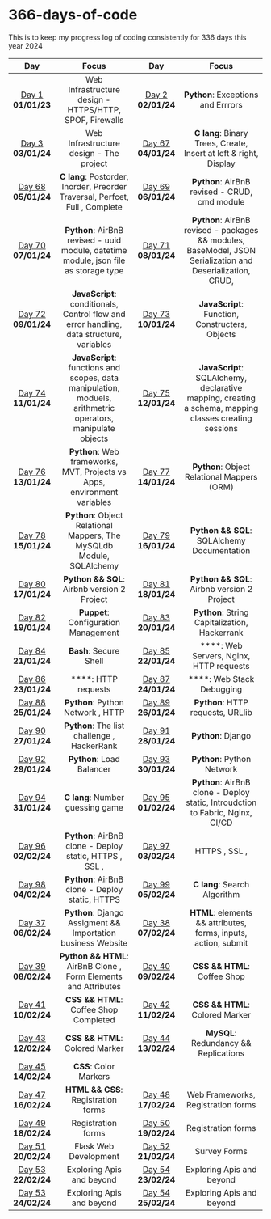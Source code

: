 # 366-days-of-code
This is to keep my progress log of coding consistently for 336 days this year 2024

|Day|Focus|Day|Focus|
|:---:|:----:|:---:|:----:|
|[Day 1](log.md#day-1-january-01-2024) **01/01/23**|Web Infrastructure design - HTTPS/HTTP, SPOF, Firewalls |[Day 2](log.md#day-2-january-02-2024) **02/01/24**|**Python**: Exceptions and Errrors |
|[Day 3](log.md#day-3-january-03-2024) **03/01/24**|Web Infrastructure design - The project |[Day 67](log.md#day-67-january-04-2024) **04/01/24**| **C lang**: Binary Trees, Create, Insert at left & right, Display |
[Day 68](log.md#day-68-january-05-2024) **05/01/24**| **C lang**: Postorder, Inorder, Preorder Traversal, Perfcet, Full , Complete |[Day 69](log.md#day-69-january-06-2024) **06/01/24**| **Python**: AirBnB revised - CRUD, cmd module |
|[Day 70](log.md#day-70-january-06-2024) **07/01/24**| **Python**: AirBnB revised - uuid module, datetime module, json file as storage type |[Day 71](log.md#day-71-january-08-2024) **08/01/24**| **Python**: AirBnB revised -  packages && modules, BaseModel, JSON  Serialization and Deserialization, CRUD,  |
|[Day 72](log.md#day-72-january-09-2024) **09/01/24**| **JavaScript**: conditionals, Control flow and error handling, data structure, variables|[Day 73](log.md#day-73-january-10-2024) **10/01/24**| **JavaScript**: Function, Constructers, Objects |
|[Day 74](log.md#day-74-january-11-2024) **11/01/24**| **JavaScript**: functions and scopes, data manipulation, moduels, arithmetric operators, manipulate objects|[Day 75](log.md#day-75-january-12-2024) **12/01/24**| **JavaScript**: SQLAlchemy, declarative mapping, creating a schema, mapping classes creating sessions|
|[Day 76](log.md#day-76-january-13-2024) **13/01/24**| **Python**: Web frameworks, MVT, Projects vs Apps, environment variables|[Day 77](log.md#day-77-january-14-2024) **14/01/24**| **Python**: Object Relational Mappers (ORM)|
[Day 78](log.md#day-78-january-15-2024) **15/01/24**| **Python**: Object Relational Mappers, The MySQLdb Module, SQLAlchemy |[Day 79](log.md#day-79-january-16-2024) **16/01/24**| **Python && SQL**: SQLAlchemy Documentation |
|[Day 80](log.md#day-80-january-17-2024) **17/01/24**| **Python && SQL**: Airbnb version 2 Project |[Day 81](log.md#day-81-january-18-2024) **18/01/24**| **Python && SQL**: Airbnb version 2 Project |
|[Day 82](log.md#day-82-january-19-2024) **19/01/24**| **Puppet**: Configuration Management |[Day 83](log.md#day-83-january-20-2024) **20/01/24**| **Python**: String Capitalization, Hackerrank |
|[Day 84](log.md#day-84-january-21-2024) **21/01/24**| **Bash**: Secure Shell|[Day 85](log.md#day-85-january-22-2024) **22/01/24**| ****: Web Servers, Nginx, HTTP requests |
|[Day 86](log.md#day-86-january-23-2024) **23/01/24**| ****: HTTP requests|[Day 87](log.md#day-87-january-24-2024) **24/01/24**| ****: Web Stack Debugging|
|[Day 88](log.md#day-88-january-25-2024) **25/01/24**| **Python**: Python Network , HTTP|[Day 89](log.md#day-89-january-26-2024) **26/01/24**| **Python**: HTTP requests, URLlib|
|[Day 90](log.md#day-90-january-27-2024) **27/01/24**| **Python**: The list challenge , HackerRank|[Day 91](log.md#day-91-january-28-2024) **28/01/24**| **Python**: Django|
|[Day 92](log.md#day-92-january-29-2024) **29/01/24**| **Python**: Load Balancer|[Day 93](log.md#day-93-january-30-2024) **30/01/24**| **Python**: Python Network|
|[Day 94](log.md#day-94-january-31-2024) **31/01/24**| **C lang**: Number guessing game|[Day 95](log.md#day-95-february-01-2024) **01/02/24**| **Python**: AirBnB clone - Deploy static, Introudction to Fabric, Nginx, CI/CD|
|[Day 96](log.md#day-96-february-02-2024) **02/02/24**| **Python**: AirBnB clone - Deploy static, HTTPS , SSL , |[Day 97](log.md#day-97-february-03-2024) **03/02/24**| HTTPS , SSL , |
|[Day 98](log.md#day-98-february-04-2024) **04/02/24**| **Python**: AirBnB clone - Deploy static, HTTPS |[Day 99](log.md#day-99-february-05-2024) **05/02/24**| **C lang**: Search Algorithm |
|[Day 37](log.md#day-37-february-06-2024) **06/02/24**| **Python**: Django Assigment && Importation business Website |[Day 38](log.md#day-38-february-07-2024) **07/02/24**| **HTML**: elements && attributes, forms, inputs, action, submit |
|[Day 39](log.md#day-39-february-08-2024) **08/02/24**| **Python && HTML**: AirBnB Clone , Form Elements and Attributes |[Day 40](log.md#day-40-february-09-2024) **09/02/24**| **CSS && HTML**: Coffee Shop |
|[Day 41](log.md#day-41-february-10-2024) **10/02/24**| **CSS && HTML**: Coffee Shop Completed |[Day 42](log.md#day-42-february-11-2024) **11/02/24**| **CSS && HTML**: Colored Marker|
|[Day 43](log.md#day-43-february-12-2024) **12/02/24**| **CSS && HTML**: Colored Marker|[Day 44](log.md#day-44-february-13-2024) **13/02/24**| **MySQL**: Redundancy && Replications |
|[Day 45](log.md#day-45-february-14-2024) **14/02/24**| **CSS**: Color Markers |
|[Day 47](log.md#day-47-february-16-2024) **16/02/24**| **HTML && CSS**: Registration forms |[Day 48](log.md#day-48-february-17-2024) **17/02/24**|  Web Frameworks, Registration forms |
|[Day 49](log.md#day-49-february-18-2024) **18/02/24**|  Registration forms |[Day 50](log.md#day-50-february-19-2024) **19/02/24**|  Registration forms |
|[Day 51](log.md#day-51-february-20-2024) **20/02/24**|  Flask Web Development |[Day 52](log.md#day-52-february-21-2024) **21/02/24**|  Survey Forms |
|[Day 53](log.md#day-53-february-22-2024) **22/02/24**|  Exploring Apis and beyond |[Day 54](log.md#day-54-february-22-2024) **23/02/24**|  Exploring Apis and beyond |
|[Day 53](log.md#day-55-february-22-2024) **24/02/24**|  Exploring Apis and beyond |[Day 54](log.md#day-54-february-22-2024) **25/02/24**|  Exploring Apis and beyond |



